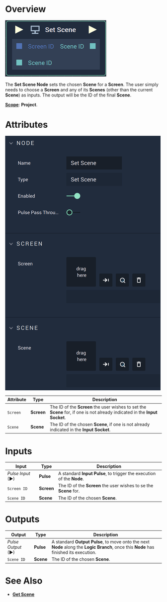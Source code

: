 # Overview

![The Set Scene Node.](../../../.gitbook/assets/setscenenode.png)

The **Set Scene Node** sets the chosen **Scene** for a **Screen**. The user simply needs to choose a **Screen** and any of its **Scenes** (other than the current **Scene**) as inputs. The output will be the ID of the final **Scene**. 

[**Scope**](../../overview.md#scopes): **Project**.

# Attributes

![The Set Scene Node Attributes](../../../.gitbook/assets/setscenenodeattributes.png)

|Attribute|Type|Description|
|---|---|---|
|`Screen`|**Screen**|The ID of the **Screen** the user wishes to set the **Scene** for, if one is not already indicated in the **Input Socket**.|
|`Scene`|**Scene**|The ID of the chosen **Scene**, if one is not already indicated in the **Input Socket**.|

# Inputs

|Input|Type|Description|
|---|---|---|
|*Pulse Input* (►)|**Pulse**|A standard **Input Pulse**, to trigger the execution of the **Node**.|
|`Screen ID`|**Screen**|The ID of the **Screen** the user wishes to se the **Scene** for.|
|`Scene ID`|**Scene**|The ID of the chosen **Scene**.|

# Outputs

|Output|Type|Description|
|---|---|---|
|*Pulse Output* (►)|**Pulse**|A standard **Output Pulse**, to move onto the next **Node** along the **Logic Branch**, once this **Node** has finished its execution.|
|`Scene ID`|**Scene**|The ID of the chosen **Scene**.|


# See Also

* [**Get Scene**](getscene.md)
